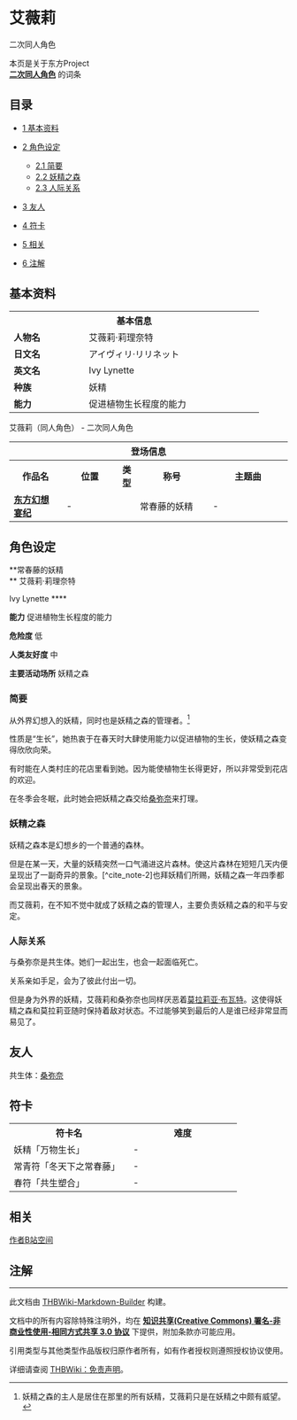 # 艾薇莉

<!-- source html: G:\repos\THBWiki-Markdown-Builder\THBWikiMarkdown\Temp\main\3\37\ns0%3A%E8%89%BE%E8%96%87%E8%8E%89.html -->

二次同人角色

本页是关于东方Project  
 **[二次同人角色](./二次角色列表.md)** 的词条
## 目录

- [1 基本资料](#基本资料)
- [2 角色设定](#角色设定)

  - [2.1 简要](#简要)
  - [2.2 妖精之森](#妖精之森)
  - [2.3 人际关系](#人际关系)



- [3 友人](#友人)
- [4 符卡](#符卡)
- [5 相关](#相关)
- [6 注解](#注解)




## 基本资料

<table>
<tbody><tr>
<th colspan="2">基本信息</th>
</tr>
<tr>
<td style="width:120px"><b>人物名</b></td><td style="min-width:300px">艾薇莉·莉理奈特</td>
</tr><tr><td><b>日文名</b></td><td>アイヴィリ·リリネット</td></tr><tr><td><b>英文名</b></td><td>Ivy Lynette</td></tr><tr><td><b>种族</b></td><td>妖精</td></tr><tr><td><b>能力</b></td><td>促进植物生长程度的能力</td></tr></tbody></table>

艾薇莉（同人角色） - 二次同人角色

<table>
<tbody><tr>
<th colspan="5">登场信息</th>
</tr><tr><th><b>作品名</b></th><th><b>位置</b></th><th><b>类型</b></th><th><b>称号</b></th><th><b>主题曲</b></th></tr><tr><td rowspan="1" style="width:120px"><b><a href="./东方幻想宴纪.md" title="东方幻想宴纪">东方幻想宴纪</a></b></td><td style="width:130px">-</td><td style="width:15px"></td><td style="width:180px">常春藤的妖精</td><td style="width:200px">-</td></tr></tbody></table>


## 角色设定
  
 **常春藤的妖精  
** 
艾薇莉·莉理奈特  

Ivy Lynette **** 
  
  
 **能力**   促进植物生长程度的能力
  
  
 **危险度**  低
  
  
 **人类友好度**  中
  
  
 **主要活动场所**  妖精之森
  

### 简要
  
从外界幻想入的妖精，同时也是妖精之森的管理者。[^cite_note-1]
  
  
性质是“生长”，她热衷于在春天时大肆使用能力以促进植物的生长，使妖精之森变得欣欣向荣。
  
  
有时能在人类村庄的花店里看到她。因为能使植物生长得更好，所以非常受到花店的欢迎。
  
  
在冬季会冬眠，此时她会把妖精之森交给[桑弥奈](./桑弥奈.md)来打理。
  

### 妖精之森
  
妖精之森本是幻想乡的一个普通的森林。
  
  
但是在某一天，大量的妖精突然一口气涌进这片森林。使这片森林在短短几天内便呈现出了一副奇异的景象。[^cite_note-2]也拜妖精们所赐，妖精之森一年四季都会呈现出春天的景象。
  
  
而艾薇莉，在不知不觉中就成了妖精之森的管理人，主要负责妖精之森的和平与安定。
  

### 人际关系
  
与桑弥奈是共生体。她们一起出生，也会一起面临死亡。
  
  
关系亲如手足，会为了彼此付出一切。
  
  
但是身为外界的妖精，艾薇莉和桑弥奈也同样厌恶着[莫拉莉亚·布瓦特](./莫拉莉亚·布瓦特.md)。这使得妖精之森和莫拉莉亚随时保持着敌对状态。不过能够笑到最后的人是谁已经非常显而易见了。
  

## 友人
  
共生体：[桑弥奈](./桑弥奈.md)
  

## 符卡

<table><tbody><tr><th><b>符卡名</b></th><th><b>难度</b></th></tr><tr><td style="width:200px">妖精「万物生长」</td><td style="width:180px">-</td></tr>
<tr><td style="width:200px">常青符「冬天下之常春藤」</td><td style="width:180px">-</td></tr>
<tr><td style="width:200px">春符「共生塑合」</td><td style="width:180px">-</td></tr></tbody></table>


## 相关
  
[作者B站空间](https://space.bilibili.com/95126860)
  

## 注解
[^cite_note-1]: 妖精之森的主人是居住在那里的所有妖精，艾薇莉只是在妖精之中颇有威望。





---

此文档由 [THBWiki-Markdown-Builder](https://github.com/Delsin-Yu/THBWiki-Markdown-Builder) 构建。

文档中的所有内容除特殊注明外，均在 [**知识共享(Creative Commons) 署名-非商业性使用-相同方式共享 3.0 协议**](https://creativecommons.org/licenses/by-sa/3.0/deed.zh-hans) 下提供，附加条款亦可能应用。

引用类型与其他类型作品版权归原作者所有，如有作者授权则遵照授权协议使用。

详细请查阅 [THBWiki：免责声明](https://thbwiki.cc/THBWiki:%E5%85%8D%E8%B4%A3%E5%A3%B0%E6%98%8E)。

